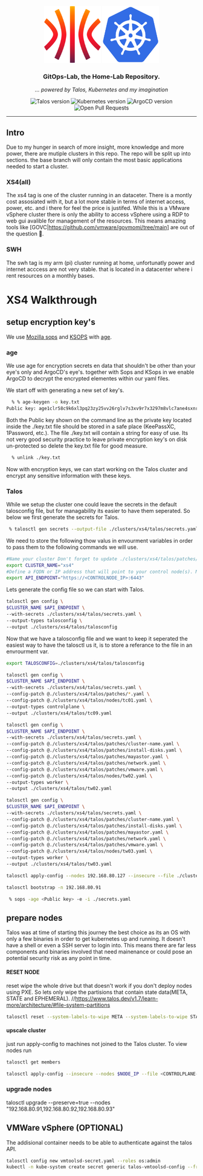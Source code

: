 <div align="center">
  <img src="./docs/assets/talos.svg" alt="Talos Linux logo" width="150" height="150">
  <img src="./docs/assets/kubernetes.svg" alt="Kubernetes logo" width="150" height="150">
</div>

<div align=center>

### GitOps-Lab, the Home-Lab Repository.

_... powered by Talos, Kubernetes and my imagination_

</div>

<div align="center">
  <img src="https://img.shields.io/badge/v1.7.1-a?style=for-the-badge&logo=talos&logoColor=fff&label=Talos&labelColor=302d41&color=cba6f7" alt="Talos version">
  <img src="https://img.shields.io/badge/v1.30.0-a?url=https%3A%2F%2Fkromgo.cjsolsen.com%2Fquery%3Fformat%3Dendpoint%26metric%3Dkubernetes_version&style=for-the-badge&logo=kubernetes&logoColor=fff&label=Kubernetes&labelColor=302d41&color=cba6f7" alt="Kubernetes version">
  <img src="https://img.shields.io/badge/ArgoCD-v2.10.6-cba6f7?logo=argo&logoColor=fff&style=for-the-badge&labelColor=302D41" alt="ArgoCD version">
  <img src="https://img.shields.io/github/issues-pr/the-sec/gitop-lab?logo=github&color=f2cdcd&logoColor=fff&style=for-the-badge&labelColor=302d41" alt="Open Pull Requests">
</div>

---

## Intro
Due to my hunger in search of more insight, more knowledge and more power, there are mutiple clusters in this repo. The repo will be split up into sections. the base branch will only contain the most basic applications needed to start a cluster.

### XS4(all)
The xs4 tag is one of the cluster running in an dataceter. There is a montly cost assosiated with it, but a lot more stable in terms of internet access, power, etc. and i there for feel the price is justifed. While this is a VMware vSphere cluster there is only the ability to access vSphere using a RDP to web gui avalible for management of the resources. This means amazing tools like [GOVC|https://github.com/vmware/govmomi/tree/main] are out of the question 🙁.


### SWH
The swh tag is my arm (pi) cluster running at home, unfortunatly power and internet acccess are not very stable. 
that is located in a datacenter where i rent resources on a monthly bases. 


# XS4 Walkthrough
## setup encryption key's
We use [Mozilla sops](https://github.com/mozilla/sops) and [KSOPS](https://github.com/viaduct-ai/kustomize-sops) with [age](https://github.com/FiloSottile/age).

### age
We use age for encryption secrets en data that shouldn't be other than your eye's only and ArgoCD's eye's. together with Sops and KSops in we enable ArgoCD to decrypt the encrypted elementes within our yaml files.

We start off with generating a new set of key's.
```sh
  % % age-keygen -o key.txt
Public key: age1clr58c9k6xl3pq23zy25vv26rglv7s3xv9r7x3297m8vlc7ane4sxnr4vm
```
Both the Public key shown on the command line as the private key located inside the ./key.txt file should be stored in a safe place (KeePassXC, 1Password, etc.). The file ./key.txt will contain a string for easy of use. Its not very good security practice to leave private encryption key's on disk un-protected so delete the key.txt file for good measure.

```sh
  % unlink ./key.txt
```

Now with encryption keys, we can start working on the Talos cluster and encrypt any sensitive information with these keys.

### Talos
While we setup the cluster one could leave the secrets in the default talosconfig file, but for managability its easier to have them seperated. So below we first generate the secrets for Talos.
```sh
 % talosctl gen secrets --output-file ./clusters/xs4/talos/secrets.yaml
```
We need to store the following thow valus in envourment variables in order to pass them to the following commands we will use.
```bash
#Name your cluster Don't forget to update ./clusters/xs4/talos/patches/cluster-name.yaml as well
export CLUSTER_NAME="xs4"
#Define a FQDN or IP address that will point to your control node(s). Mutiple A records are alllowed in case of multiple control nodes.
export API_ENDPOINT="https://<CONTROLNODE_IP>:6443"
```
Lets generate the config file so we can start with Talos.
```sh
talosctl gen config \
$CLUSTER_NAME $API_ENDPOINT \
--with-secrets ./clusters/xs4/talos/secrets.yaml \
--output-types talosconfig \
--output ./clusters/xs4/talos/talosconfig
```
Now that we have a talosconfig file and we want to keep it seperated the easiest way to have the talosctl us it, is to store a referance to the file in an envrourment var. 
```sh
export TALOSCONFIG=./clusters/xs4/talos/talosconfig
```

```sh
talosctl gen config \
$CLUSTER_NAME $API_ENDPOINT \
--with-secrets ./clusters/xs4/talos/secrets.yaml \
--config-patch @./clusters/xs4/talos/patches/*.yaml \
--config-patch @./clusters/xs4/talos/nodes/tc01.yaml \
--output-types controlplane \
--output ./clusters/xs4/talos/tc09.yaml
```
```sh
talosctl gen config \
$CLUSTER_NAME $API_ENDPOINT \
--with-secrets ./clusters/xs4/talos/secrets.yaml \
--config-patch @./clusters/xs4/talos/patches/cluster-name.yaml \
--config-patch @./clusters/xs4/talos/patches/install-disks.yaml \
--config-patch @./clusters/xs4/talos/patches/mayastor.yaml \
--config-patch @./clusters/xs4/talos/patches/network.yaml \
--config-patch @./clusters/xs4/talos/patches/vmware.yaml \
--config-patch @./clusters/xs4/talos/nodes/tw02.yaml \
--output-types worker \
--output ./clusters/xs4/talos/tw02.yaml
```
```sh
talosctl gen config \
$CLUSTER_NAME $API_ENDPOINT \
--with-secrets ./clusters/xs4/talos/secrets.yaml \
--config-patch @./clusters/xs4/talos/patches/cluster-name.yaml \
--config-patch @./clusters/xs4/talos/patches/install-disks.yaml \
--config-patch @./clusters/xs4/talos/patches/mayastor.yaml \
--config-patch @./clusters/xs4/talos/patches/network.yaml \
--config-patch @./clusters/xs4/talos/patches/vmware.yaml \
--config-patch @./clusters/xs4/talos/nodes/tw03.yaml \
--output-types worker \
--output ./clusters/xs4/talos/tw03.yaml
```
```sh
talosctl apply-config --nodes 192.168.80.127 --insecure --file ./clusters/xs4/talos/tc01.yaml
```

```sh
talosctl bootstrap -n 192.168.80.91
```

```sh
 % sops -age <Public key> -e -i ./secrets.yaml
```

## prepare nodes
Talos was at time of starting this journey the best choice as its an OS with only a few binaries in order to get kubernetes up and running. It doesn't have a shell or even a SSH server to login into. This means there are far less components and binaries involved that need mainenance or could pose an potential security risk as any point in time.

#### RESET NODE
reset wipe the whole drive but that doesn't work if you don't deploy nodes using PXE. So lets only wipe the partisions that contain state data(META, STATE and EPHEMERAL).
//https://www.talos.dev/v1.7/learn-more/architecture/#file-system-partitions
```bash
talosctl reset --system-labels-to-wipe META --system-labels-to-wipe STATE  --system-labels-to-wipe EPHEMERAL --reboot
```

#### upscale cluster
just run apply-config to machines not joined to the Talos cluster. To view nodes run
```bash
talosctl get members
```
```sh
talosctl apply-config --insecure --nodes $NODE_IP --file <CONTROLPLANE-FILE|WORKER-FILE>
```

### upgrade nodes
talosctl upgrade --preserve=true --nodes "192.168.80.91,192.168.80.92,192.168.80.93"

## VMWare vSphere (OPTIONAL)
The addisional container needs to be able to authenticate against the talos API.
```bash
talosctl config new vmtoolsd-secret.yaml --roles os:admin
kubectl -n kube-system create secret generic talos-vmtoolsd-config --from-file=talosconfig=./vmtoolsd-secret.yaml

```